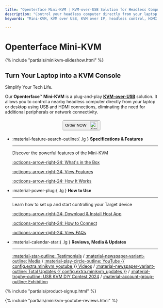 ```yaml
---
title: "Openterface Mini-KVM | KVM-over-USB Solution for Headless Computer Control"
description: "Control your headless computer directly from your laptop using Openterface Mini-KVM. A plug-and-play KVM-over-USB solution with HDMI support, no network required. Perfect for developers, IT professionals, and remote workstations."
keywords: "Mini-KVM, KVM over USB, KVM over IP, headless control, HDMI KVM, USB KVM, KVM switch, KVM console, usb crash cart adapter, JetKVM, NanoKVM, KiwiKVM, PiKVM, plug and play KVM, VNC, computer peripherals"

---
```


# **Openterface Mini-KVM**

{% include "partials/minikvm-slideshow.html" %}

<div class="slogan-highlight">
  <h2 class="slogan-text">Turn Your Laptop into a KVM Console</h2>
  <div class="slogan-subtitle">Simplify Your Tech Life.</div>
</div>

Our **Openterface™ Mini-KVM** is a plug-and-play [**KVM-over-USB**](/faq/kvm-over-usb/) solution. It allows you to control a nearby headless computer directly from your laptop or desktop using USB and HDMI connections, eliminating the need for additional peripherals or network connectivity.

<div style="text-align: center; margin: 20px 0;">
  <button class="md-button" onclick="window.open('{{ config.extra.minikvm_purchase_link }}', '_blank')">
    Order NOW
    <img 
      class="skip-lightbox"
      src="https://assets.openterface.com/images/trademark/crowd-supply.svg" 
      alt="Crowd Supply" 
      style="vertical-align: middle; height: 26px; margin-left: 8px;">
  </button>
</div>

<div class="grid cards" markdown>

-   :material-feature-search-outline:{ .lg } __Specifications & Features__

    ---

    Discover the powerful features of the Mini-KVM

    [:octicons-arrow-right-24: What's in the Box](/product/minikvm/whats-in-the-box/)

    [:octicons-arrow-right-24: View Features](/product/minikvm/features)

    [:octicons-arrow-right-24: How It Works](/faq/kvm-over-usb/)


-   :material-power-plug:{ .lg } __How to Use__

    ---

    Learn how to set up and start controlling your Target device

    [:octicons-arrow-right-24: Download & Install Host App](/app)

    [:octicons-arrow-right-24: How to Connect](/product/minikvm/how-to-connect)

    [:octicons-arrow-right-24: View FAQs](/faq)

</div>


<div class="grid cards" markdown>

-   :material-calendar-star:{ .lg } __Reviews, Media & Updates__

    ---

    [:material-star-outline: Testimonials](/product/minikvm/reviews/testimonials) / [:material-newspaper-variant-outline: Media](/product/minikvm/reviews/media) / [:material-play-circle-outline: YouTube {{ config.extra.minikvm_youtube }} Videos](/product/minikvm/reviews/youtube) / [:material-newspaper-variant-outline: Total Updates {{ config.extra.minikvm_updates }}](/product/minikvm/updates) / [:material-trophy-outline: USB KVM DIY Contest 2024](/product/minikvm/updates) / [:material-account-group-outline: Exhibition](/product/minikvm/updates)

</div>

{% include "partials/product-signup.html" %}

{% include "partials/minikvm-youtube-reviews.html" %}

